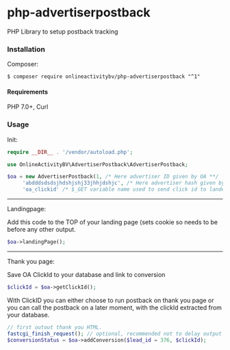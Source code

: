 # php-advertiserpostback
PHP Library to setup postback tracking


### Installation

Composer: 

    $ composer require onlineactivitybv/php-advertiserpostback "^1"
    
#### Requirements

PHP 7.0+, Curl
### Usage

Init:

```php
require __DIR__ . '/vendor/autoload.php';

use OnlineActivityBV\AdvertiserPostback\AdvertiserPostback; 

$oa = new AdvertiserPostback(1, /* Here advertiser ID given by OA **/
     'abdddsdsdsjhdshjshj33jhhjdshjc', /* Here advertiser hash given by OA **/ 
     'oa_clickid' /* $_GET variable name used to send click id to lander **/); 
```

----------
Landingpage: 

Add this code to the TOP of your landing page (sets cookie so needs to be before any other output.
```php
$oa->landingPage(); 
```

----------
Thank you page:

Save OA ClickId to your database and link to conversion
```php
$clickId = $oa->getClickId(); 
```

With ClickID you can either choose to run postback on thank you page or you can call the postback on a later moment, with the clickId extracted from your database.

```php
// first outout thank you HTML.
fastcgi_finish_request(); // optional, recommended not to delay output of thank you HTML.
$conversionStatus = $oa->addConversion($lead_id = 376, $clickId);
```

